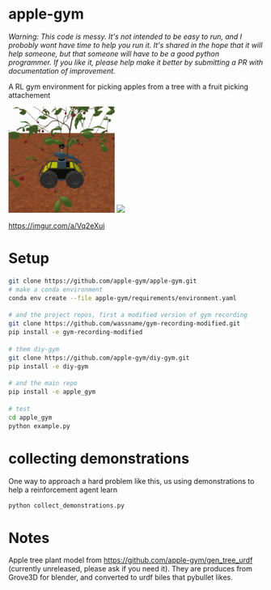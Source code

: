 # apple-gym

*Warning: This code is messy. It's not intended to be easy to run, and I probobly wont have time to help you run it. It's shared in the hope that it will help someone, but that someone will have to be a good python programmer. If you like it, please help make it better by submitting a PR with documentation of improvement.*

A RL gym environment for picking apples from a tree with a fruit picking attachement

  <img src="docs/picked.gif" height="210" />
  <img src="https://github.com/apple-gym/apple_gym/blob/main/docs/picked.gif?raw=true" height="410" /> 

https://imgur.com/a/Vq2eXui

# Setup

```sh
git clone https://github.com/apple-gym/apple-gym.git
# make a conda environment
conda env create --file apple-gym/requirements/environment.yaml

# and the project repos, first a modified version of gym recording
git clone https://github.com/wassname/gym-recording-modified.git
pip install -e gym-recording-modified

# them diy-gym
git clone https://github.com/apple-gym/diy-gym.git
pip install -e diy-gym

# and the main repo
pip install -e apple_gym

# test
cd apple_gym
python example.py
```

# collecting demonstrations

One way to approach a hard problem like this, us using demonstrations to help a reinforcement agent learn

```sh
python collect_demonstrations.py
```

# Notes

Apple tree plant model from https://github.com/apple-gym/gen_tree_urdf (currently unreleased, please ask if you need it). They are produces  from Grove3D for blender, and converted to urdf biles that pybullet likes.
